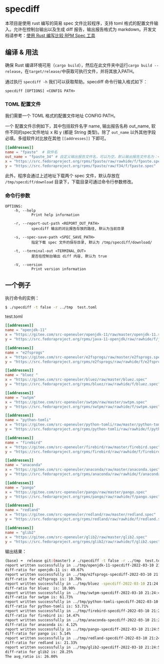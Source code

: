 # specdiff

本项目是使用 rust 编写的简易 spec 文件比较程序，支持 toml 格式的配置文件输入。允许在控制台输出以及生成 diff 报告，输出报告格式为 markdown。开发文档请参考：[使用 Rust 编写比较 RPM Spec 工具](https://openeuler.feishu.cn/docs/doccnppT2EFvz9AoOmtfkZjAKjc)




## 编译 & 用法

确保 Rust 编译环境可用（`cargo build`），然后在此文件夹中运行`cargo build --release`，在`target/release/`中获取可执行文件，并将其放入PATH。

通过执行 `specdiff -h` 我们可以获取帮助。specdiff 命令行输入格式如下：

```
specdiff [OPTIONS] <CONFIG PATH>
```
### TOML 配置文件
我们需要一个 TOML 格式的配置文件地址 CONFIG PATH。

一个 配置文件示例如下，其中包括软件名字 name, 输出报告名称 out_name, 软件不同的spec文件地址 x 和 y (都是 String 类型)。除了 `out_name` 以外其他字段必填。多组软件对比放在其他 `[[addresses]]` 下即可。
```toml
[[addresses]]
name = "fpaste"  # 软件名 
out_name = "fpaste_34" # 自定义输出报告文件名，可以为空。默认输出报告文件名为：<name>-specdiff-<date>.md
x = "https://src.fedoraproject.org/rpms/fpaste/raw/rawhide/f/fpaste.spec"
y = "https://src.fedoraproject.org/rpms/fpaste/raw/f34/f/fpaste.spec"
```

此外，程序会通过上述地址下载两个 spec 文件，默认存放在 `/tmp/specdiff/download` 目录下，下载目录可通过命令行参数修改。

### 命令行参数
```
OPTIONS:
    -h, --help
            Print help information

    -r, --report-out-path <REPORT_OUT_PATH>
            specdiff 输出的对比报告存放的路径, 默认为当前目录

    -s, --spec-save-path <SPEC_SAVE_PATH>
            指定下载 spec 文件的保存目录, 默认为 /tmp/specdiff/download/

    -t, --terminal-out <TERMINAL_OUT>
            是否在控制台输出 diff 内容, 默认为 true

    -V, --version
            Print version information
```

## 一个例子
执行命令的实例：
```bash
$ ./specdiff -t false -r ../tmp  test.toml
```
test.toml
```toml
[[addresses]]
name = "openjdk-11"
x = "https://gitee.com/src-openeuler/openjdk-11/raw/master/openjdk-11.spec"
y = "https://src.fedoraproject.org/rpms/java-11-openjdk/raw/rawhide/f/java-11-openjdk.spec"

[[addresses]]
name = "e2fsprogs"
x = "https://gitee.com/src-openeuler/e2fsprogs/raw/master/e2fsprogs.spec"
y = "https://src.fedoraproject.org/rpms/e2fsprogs/raw/rawhide/f/e2fsprogs.spec"

[[addresses]]
name = "bluez "
x = "https://gitee.com/src-openeuler/bluez/raw/master/bluez.spec"
y = "https://src.fedoraproject.org/rpms/bluez/raw/rawhide/f/bluez.spec"

[[addresses]]
name = "swtpm"
x = "https://gitee.com/src-openeuler/swtpm/raw/master/swtpm.spec"
y = "https://src.fedoraproject.org/rpms/swtpm/raw/rawhide/f/swtpm.spec"

[[addresses]]
name = "python-tomli"
x = "https://gitee.com/src-openeuler/python-tomli/raw/master/python-tomli.spec"
y = "https://src.fedoraproject.org/rpms/python-tomli/raw/rawhide/f/python-tomli.spec"

[[addresses]]
name = "firebird"
x = "https://gitee.com/src-openeuler/firebird/raw/master/firebird.spec"
y = "https://src.fedoraproject.org/rpms/firebird/raw/rawhide/f/firebird.spec"

[[addresses]]
name = "anaconda"
x = "https://gitee.com/src-openeuler/anaconda/raw/master/anaconda.spec"
y = "https://src.fedoraproject.org/rpms/anaconda/raw/rawhide/f/anaconda.spec"

[[addresses]]
name = "pango"
x = "https://gitee.com/src-openeuler/pango/raw/master/pango.spec"
y = "https://src.fedoraproject.org/rpms/pango/raw/rawhide/f/pango.spec"

[[addresses]]
name = "redland"
x = "https://gitee.com/src-openeuler/redland/raw/master/redland.spec"
y = "https://src.fedoraproject.org/rpms/redland/raw/rawhide/f/redland.spec"

[[addresses]]
name = "glib2"
x = "https://gitee.com/src-openeuler/glib2/raw/master/glib2.spec"
y = "https://src.fedoraproject.org/rpms/glib2/raw/rawhide/f/glib2.spec"
```

输出结果：
```bash
(base) ➜  release git:(master) ✗ ./specdiff -t false -r ../tmp  test.toml
report written successfully in ../tmp/openjdk-11-specdiff-2022-03-10 21:24:38.md
diff-ratio for openjdk-11 is: 49.67%
report written successfully in ../tmp/e2fsprogs-specdiff-2022-03-10 21:24:40.md
diff-ratio for e2fsprogs is: 10.70%
report written successfully in ../tmp/bluez -specdiff-2022-03-10 21:24:42.md
diff-ratio for bluez  is: 10.90%
report written successfully in ../tmp/swtpm-specdiff-2022-03-10 21:24:44.md
diff-ratio for swtpm is: 61.73%
report written successfully in ../tmp/python-tomli-specdiff-2022-03-10 21:24:45.md
diff-ratio for python-tomli is: 53.71%
report written successfully in ../tmp/firebird-specdiff-2022-03-10 21:24:46.md
diff-ratio for firebird is: 14.47%
report written successfully in ../tmp/anaconda-specdiff-2022-03-10 21:24:48.md
diff-ratio for anaconda is: 4.12%
report written successfully in ../tmp/pango-specdiff-2022-03-10 21:24:51.md
diff-ratio for pango is: 5.14%
report written successfully in ../tmp/redland-specdiff-2022-03-10 21:24:53.md
diff-ratio for redland is: 21.33%
report written successfully in ../tmp/glib2-specdiff-2022-03-10 21:24:55.md
diff-ratio for glib2 is: 28.25%
The avg_ratio is: 26.00%
```
